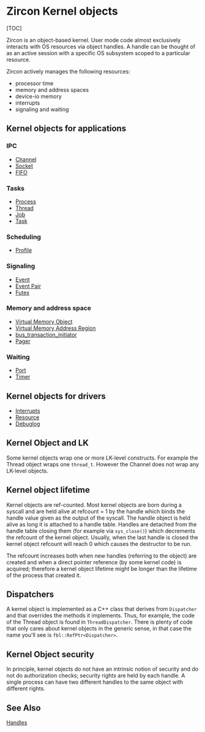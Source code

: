 # Zircon Kernel objects

[TOC]

Zircon is an object-based kernel. User mode code almost exclusively interacts
with OS resources via object handles. A handle can be thought of as an active
session with a specific OS subsystem scoped to a particular resource.

Zircon actively manages the following resources:

+ processor time
+ memory and address spaces
+ device-io memory
+ interrupts
+ signaling and waiting

## Kernel objects for applications

### IPC
+ [Channel](/docs/reference/kernel_objects/channel.md)
+ [Socket](/docs/reference/kernel_objects/socket.md)
+ [FIFO](/docs/reference/kernel_objects/fifo.md)

### Tasks
+ [Process](/docs/reference/kernel_objects/process.md)
+ [Thread](/docs/reference/kernel_objects/thread.md)
+ [Job](/docs/reference/kernel_objects/job.md)
+ [Task](/docs/reference/kernel_objects/task.md)

### Scheduling
+ [Profile](/docs/reference/kernel_objects/profile.md)

### Signaling
+ [Event](/docs/reference/kernel_objects/event.md)
+ [Event Pair](/docs/reference/kernel_objects/eventpair.md)
+ [Futex](/docs/reference/kernel_objects/futex.md)

### Memory and address space
+ [Virtual Memory Object](/docs/reference/kernel_objects/vm_object.md)
+ [Virtual Memory Address Region](/docs/reference/kernel_objects/vm_address_region.md)
+ [bus_transaction_initiator](/docs/reference/kernel_objects/bus_transaction_initiator.md)
+ [Pager](/docs/reference/kernel_objects/pager.md)

### Waiting
+ [Port](/docs/reference/kernel_objects/port.md)
+ [Timer](/docs/reference/kernel_objects/timer.md)

## Kernel objects for drivers

+ [Interrupts](/docs/reference/kernel_objects/interrupts.md)
+ [Resource](/docs/reference/kernel_objects/resource.md)
+ [Debuglog](/docs/reference/kernel_objects/debuglog.md)

## Kernel Object and LK
Some kernel objects wrap one or more LK-level constructs. For example the
Thread object wraps one `thread_t`. However the Channel does not wrap
any LK-level objects.

## Kernel object lifetime
Kernel objects are ref-counted. Most kernel objects are born during a syscall
and are held alive at refcount = 1 by the handle which binds the handle value
given as the output of the syscall. The handle object is held alive as long it
is attached to a handle table. Handles are detached from the handle table
closing them (for example via `sys_close()`) which decrements the refcount of
the kernel object. Usually, when the last handle is closed the kernel object
refcount will reach 0 which causes the destructor to be run.

The refcount increases both when new handles (referring to the object) are
created and when a direct pointer reference (by some kernel code) is acquired;
therefore a kernel object lifetime might be longer than the lifetime of the
process that created it.

## Dispatchers
A kernel object is implemented as a C++ class that derives from `Dispatcher`
and that overrides the methods it implements. Thus, for example, the code
of the Thread object is found in `ThreadDispatcher`. There is plenty of
code that only cares about kernel objects in the generic sense, in that case
the name you'll see is `fbl::RefPtr<Dispatcher>`.

## Kernel Object security
In principle, kernel objects do not have an intrinsic notion of security and
do not do authorization checks; security rights are held by each handle. A
single process can have two different handles to the same object with
different rights.

## See Also
[Handles](/docs/concepts/kernel/handles.md)
